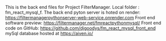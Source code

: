 This is the back end files for Project FilterManager.
Local folder : fm_react_mysql_f.
The back end pyton server is hoted on render: https://filtermanagerpythonserver-web-service.onrender.com
Front end software preview: https://filtermanager.net/fmreactpythonmysql/
Front end code on GitHub: https://github.com/djgoodys/fm_react_mysql_front_end
mySql database hosted at https://aiven.io/
